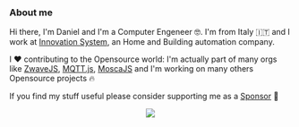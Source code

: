 ### About me

Hi there, I'm Daniel and I'm a Computer Engeneer 🤓. I'm from Italy 🇮🇹 and I work at [Innovation System](http://www.innovation-system.it/), an Home and Building automation company.

I ❤️ contributing to the Opensource world: I'm actually part of many orgs like [ZwaveJS](https://github.com/zwave-js), [MQTT.js](https://github.com/mqttjs), [MoscaJS](https://github.com/moscajs) and I'm working on many others Opensource projects 🔥

If you find my stuff useful please consider supporting me as a [Sponsor](https://github.com/sponsors/robertsLando) 💓

<p align="center">
  <a href="https://github-readme-stats.vercel.app/api?username=robertsLando&show_icons=true&theme=tokyonight&count_private=true&hide=stars">
    <img align="center" src="https://github-readme-stats.vercel.app/api?username=robertsLando&show_icons=true&theme=tokyonight&count_private=true&hide=stars" />
  </a>  
</p>
